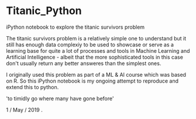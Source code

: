 # Titanic_Python

iPython notebook to explore the titanic survivors problem

The titanic survivors problem is a relatively simple one to understand but it 
still has enough data complexiy to be used to showcase or serve as a learning 
base for quite a lot of processes and tools in Machine Learning and Artificial 
Intelligence - albeit that the more sophisticated tools in this case don't usually 
return any better answeres than the simplest ones.

I originally used this problem as part of a ML & AI course which was based on R.  So
this iPython notebook is my ongoing attempt to reproduce and extend this to python.

'to timidly go where many have gone before'

1 / May / 2019
.
